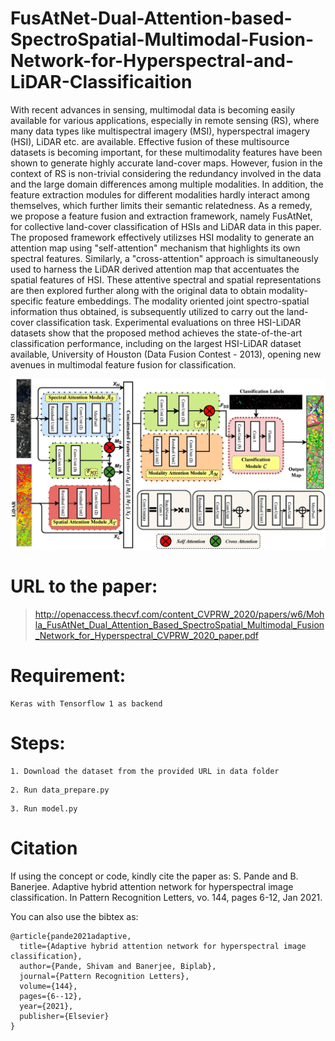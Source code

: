 # FusAtNet-Dual-Attention-based-SpectroSpatial-Multimodal-Fusion-Network-for-Hyperspectral-and-LiDAR-Classificaition
With recent advances in sensing, multimodal data is becoming easily available for various applications, especially in remote sensing (RS), where many data types like multispectral imagery (MSI), hyperspectral imagery (HSI), LiDAR etc. are available. Effective fusion of these multisource datasets is becoming important, for these multimodality features have been shown to generate highly accurate land-cover maps. However, fusion in the context of RS is non-trivial considering the redundancy involved in the data and the large domain differences among multiple modalities. In addition, the feature extraction modules for different modalities hardly interact among themselves, which further limits their semantic relatedness. As a remedy, we propose a feature fusion and extraction framework, namely FusAtNet, for collective land-cover classification of HSIs and LiDAR data in this paper. The proposed framework effectively utilizses HSI modality to generate an attention map using "self-attention" mechanism that highlights its own spectral features. Similarly, a "cross-attention" approach is simultaneously used to harness the LiDAR derived attention map that accentuates the spatial features of HSI. These attentive spectral and spatial representations are then explored further along with the original data to obtain modality-specific feature embeddings. The modality oriented joint spectro-spatial information thus obtained, is subsequently utilized to carry out the land-cover classification task. Experimental evaluations on three HSI-LiDAR datasets show that the proposed method achieves the state-of-the-art classification performance, including on the largest HSI-LiDAR dataset available, University of Houston (Data Fusion Contest - 2013), opening new avenues in multimodal feature fusion for classification.

![alt text](images/FAN.png)

# URL to the paper: 
>http://openaccess.thecvf.com/content_CVPRW_2020/papers/w6/Mohla_FusAtNet_Dual_Attention_Based_SpectroSpatial_Multimodal_Fusion_Network_for_Hyperspectral_CVPRW_2020_paper.pdf

# Requirement:

```
Keras with Tensorflow 1 as backend
```
# Steps:

```
1. Download the dataset from the provided URL in data folder
```
```
2. Run data_prepare.py
```
```
3. Run model.py
```
# Citation
If using the concept or code, kindly cite the paper as: S. Pande and B. Banerjee. Adaptive hybrid attention network for hyperspectral image classification. In Pattern Recognition Letters, vo. 144, pages 6-12, Jan 2021.

You can also use the bibtex as:
```
@article{pande2021adaptive,
  title={Adaptive hybrid attention network for hyperspectral image classification},
  author={Pande, Shivam and Banerjee, Biplab},
  journal={Pattern Recognition Letters},
  volume={144},
  pages={6--12},
  year={2021},
  publisher={Elsevier}
}
```
